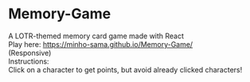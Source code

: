 # Memory-Game

A LOTR-themed memory card game made with React <br>
Play here: https://minho-sama.github.io/Memory-Game/<br>
(Responsive)
<br>
Instructions:<br>
Click on a character to get points, but avoid already clicked characters!
